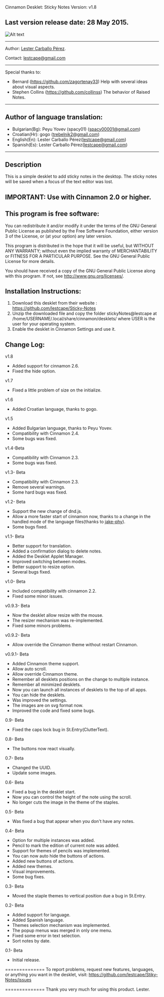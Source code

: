 Cinnamon Desklet: Sticky Notes Version: v1.8

Last version release date: 28 May 2015.
--------------
![Alt text](/stickyNotes@lestcape/Capture.png)

***
Author: [Lester Carballo Pérez](https://github.com/lestcape).

Contact: lestcape@gmail.com
 
***
Special thanks to:

- Bernard            (https://github.com/zagortenay33) Help with several ideas about visual aspects.
- Stephen Collins    (https://github.com/collinss)     The behavior of Raised Notes.

--------------
Author of language translation:
--------------
- Bulgarian(Bg):    Peyu Yovev (spacy01) (spacy00001@gmail.com)
- Croatian(Hr):     gogo (trebelnik2@gmail.com)
- English(En):      Lester Carballo Pérez(lestcape@gmail.com)
- Spanish(Es):      Lester Carballo Pérez(lestcape@gmail.com)

--------------
Description
--------------
This is a simple desklet to add sticky notes in the desktop.
The sticky notes will be saved when a focus of the text editor was lost.

IMPORTANT: Use with Cinnamon 2.0 or higher.
--------------

This program is free software:
--------------
You can redistribute it and/or modify it under the terms of the GNU General Public License as published by the Free Software Foundation, either version 3 of the License, or (at your option) any later version.

This program is distributed in the hope that it will be useful, but WITHOUT ANY WARRANTY; without even the implied warranty of MERCHANTABILITY or FITNESS FOR A PARTICULAR PURPOSE. See the GNU General Public License for more details.

You should have received a copy of the GNU General Public License along with this program. If not, see http://www.gnu.org/licenses/.

Installation Instructions:
--------------
1. Download this desklet from their website : https://github.com/lestcape/Sticky-Notes
2. Unzip the downloaded file and copy the folder stickyNotes@lestcape at /home/USERNAME/.local/share/cinnamon/desklets/ where USER is the user for your operating system.
3. Enable the desklet in Cinnamon Settings and use it.


Change Log:
--------------
v1.8
   - Added support for cinnamon 2.6.
   - Fixed the hide option.

v1.7
   - Fixed a little problem of size on the initialize.

v1.6
   - Added Croatian language, thanks to gogo.

v1.5
   - Added Bulgarian language, thanks to Peyu Yovev.
   - Compatibility with Cinnamon 2.4.
   - Some bugs was fixed.

v1.4-Beta
   - Compatibility with Cinnamon 2.3.
   - Some bugs was fixed.

v1.3- Beta
  - Compatibility with Cinnamon 2.3.
  - Remove several warnings.
  - Some hard bugs was fixed.

v1.2- Beta
  - Support the new change of dnd.js.
  - Allow a more faster start of cinnamon now, thanks to a change in the handled mode of the language files(thanks to [jake-phy](https://github.com/jake-phy)).
  - Some bugs fixed.

v1.1- Beta
  - Better support for translation.
  - Added a confirmation dialog to delete notes.
  - Added the Desklet Applet Manager.
  - Improved switching between modes.
  - Better support to resize option.
  - Several bugs fixed.

v1.0- Beta
  - Included compatibility with cinnamon 2.2.
  - Fixed some minor issues.

v0.9.3- Beta
  - Now the desklet allow resize with the mouse.
  - The resizer mechanism was re-implemented.
  - Fixed some minors problems.

v0.9.2- Beta
  - Allow override the Cinnamon theme without restart Cinnamon.

v0.9.1- Beta
  - Added Cinnamon theme support.
  - Allow auto scroll.
  - Allow override Cinnamon theme.
  - Remember all desklets positions on the change to multiple instance.
  - Remember all minimized desklets.
  - Now you can launch all instances of desklets to the top of all apps.
  - You can hide the desklets.
  - Was improved the settings.
  - The images are on svg format now.
  - Improved the code and fixed some bugs.

0.9- Beta
  - Fixed the caps lock bug in St.Entry(ClutterText).

0.8- Beta
  - The buttons now react visually.

0.7- Beta
  - Changed the UUID.
  - Update some images.

0.6- Beta
  - Fixed a bug in the desklet start.
  - Now you can control the height of the note using the scroll.
  - No longer cuts the image in the theme of the staples.

0.5- Beta
  - Was fixed a bug that appear when you don't have any notes.

0.4- Beta
  - Option for multiple instances was added.
  - Pencil to mark the edition of current note was  added.
  - Support for themes of pencils was implemented.
  - You can now auto hide the buttons of actions.
  - Added new buttons of actions.
  - Added new themes.
  - Visual improvements.
  - Some bug fixes.

0.3- Beta
  - Moved the staple themes to vertical position due a bug in St.Entry.

0.2- Beta
  - Added support for language.
  - Added Spanish language.
  - Themes selection mechanism was implemented.
  - The popup menus was merged in only one menu.
  - Fixed some error in text selection.
  - Sort notes by date.

0.1- Beta
  - Initial release.

==============
To report problems, request new features, languages, or anything you want in the desklet, visit:
https://github.com/lestcape/Stiky-Notes/issues

==============
Thank you very much for using this product.
Lester.
